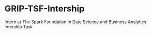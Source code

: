 # GRIP-TSF-Intership
Intern at The Spark Foundation in Data Science and Business Analytics Intership Task
